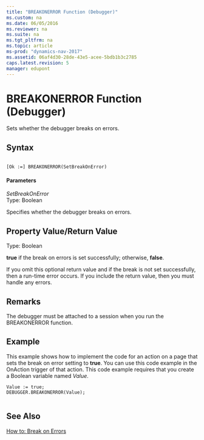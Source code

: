 ```yaml
---
title: "BREAKONERROR Function (Debugger)"
ms.custom: na
ms.date: 06/05/2016
ms.reviewer: na
ms.suite: na
ms.tgt_pltfrm: na
ms.topic: article
ms-prod: "dynamics-nav-2017"
ms.assetid: 06af4d30-28de-43e5-acee-5bdb1b3c2785
caps.latest.revision: 5
manager: edupont
---
```

# BREAKONERROR Function (Debugger)
Sets whether the debugger breaks on errors.  
  
## Syntax  
  
```  
  
[Ok :=] BREAKONERROR(SetBreakOnError)  
```  
  
#### Parameters  
 *SetBreakOnError*  
 Type: Boolean  
  
 Specifies whether the debugger breaks on errors.  
  
## Property Value/Return Value  
 Type: Boolean  
  
 **true** if the break on errors is set successfully; otherwise, **false**.  
  
 If you omit this optional return value and if the break is not set successfully, then a run-time error occurs. If you include the return value, then you must handle any errors.  
  
## Remarks  
 The debugger must be attached to a session when you run the BREAKONERROR function.  
  
## Example  
 This example shows how to implement the code for an action on a page that sets the break on error setting to **true**. You can use this code example in the OnAction trigger of that action. This code example requires that you create a Boolean variable named *Value*.  
  
```  
Value := true;  
DEBUGGER.BREAKONERROR(Value);  
  
```  
  
## See Also  
 [How to: Break on Errors](How%20to:%20Break%20on%20Errors.md)